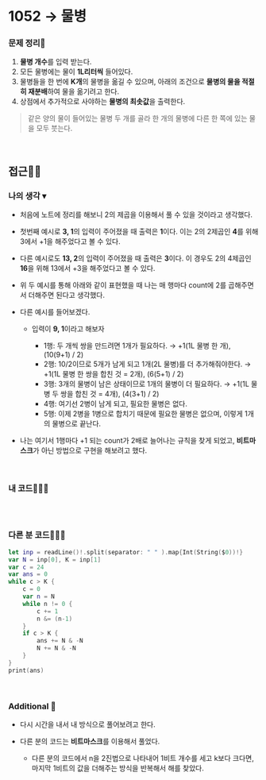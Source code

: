 # 1052 → 물병
### 문제 정리📝
1. **물병 개수**를 입력 받는다.
2. 모든 물병에는 물이 **1L리터씩** 들어있다.
3. 물병들을 한 번에 **K개**의 물병을 옮길 수 있으며, 아래의 조건으로 **물병의 물을 적절히 재분배**하여 물을 옮기려고 한다.
4. 상점에서 추가적으로 사야하는 **물병의 최솟값**을 출력한다.
> 같은 양의 물이 들어있는 물병 두 개를 골라 한 개의 물병에 다른 한 쪽에 있는 물을 모두 붓는다.

</br>

## 접근🚶🏻
### 나의 생각 ▾
* 처음에 노트에 정리를 해보니 2의 제곱을 이용해서 풀 수 있을 것이라고 생각했다.
* 첫번째 예시로 **3, 1**의 입력이 주어졌을 때 출력은 **1**이다. 이는 2의 2제곱인 **4**를 위해 3에서 +1을 해주었다고 볼 수 있다.
* 다른 예시로도 **13, 2**의 입력이 주어졌을 때 출력은 **3**이다. 이 경우도 2의 4제곱인 **16**을 위해 13에서 +3을 해주었다고 볼 수 있다. 
* 위 두 예시를 통해 아래와 같이 표현했을 때 나는 매 행마다 count에 2를 곱해주면서 더해주면 된다고 생각했다.

* 다른 예시를 들어보겠다.
    * 입력이 **9, 1**이라고 해보자
    
        * 1행: 두 개씩 쌍을 만드려면 1개가 필요하다. → +1(1L 물병 한 개), (10(9+1) / 2)
        * 2행: 10/2이므로 5개가 남게 되고 1개(2L 물병)를 더 추가해줘야한다. → +1(1L 물병 한 쌍을 합친 것 = 2개), (6(5+1) / 2)
        * 3행: 3개의 물병이 남은 상태이므로 1개의 물병이 더 필요하다. → +1(1L 물병 두 쌍을 합친 것 = 4개), (4(3+1) / 2)
        * 4행: 여기선 2병이 남게 되고, 필요한 물병은 없다.
        * 5행: 이제 2병을 1병으로 합치기 때문에 필요한 물병은 없으며, 이렇게 1개의 물병으로 끝난다.
        
* 나는 여기서 1행마다 +1 되는 count가 2배로 늘어나는 규칙을 찾게 되었고, **비트마스크**가 아닌 방법으로 구현을 해보려고 했다.

</br>


### 내 코드👨🏻‍💻
```swift
```

</br>

### 다른 분 코드👨🏻‍💻
```swift
let inp = readLine()!.split(separator: " " ).map{Int(String($0))!}
var N = inp[0], K = inp[1]
var c = 24
var ans = 0
while c > K {
    c = 0
    var n = N
    while n != 0 {
        c += 1
        n &= (n-1)
    }
    if c > K {
        ans += N & -N
        N += N & -N
    }
}
print(ans)
```

</br>


### Additional 📂
* 다시 시간을 내서 내 방식으로 풀어보려고 한다.

* 다른 분의 코드는 **비트마스크**를 이용해서 풀었다.
    * 다른 분의 코드에서 n을 2진법으로 나타내어 1비트 개수를 세고 k보다 크다면, 마지막 1비트의 값을 더해주는 방식을 반복해서 해를 찾았다.
